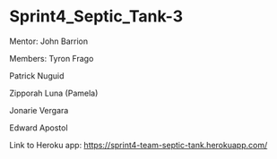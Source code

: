 # Sprint4_Septic_Tank-3
Mentor:
John Barrion

Members:
Tyron Frago

Patrick Nuguid

Zipporah Luna (Pamela)

Jonarie Vergara

Edward Apostol


Link to Heroku app:
https://sprint4-team-septic-tank.herokuapp.com/

